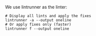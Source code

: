 We use lintrunner as the linter:

```
# Display all lints and apply the fixes
lintrunner -a --output oneline
# Or apply fixes only (faster)
lintrunner f --output oneline
```
